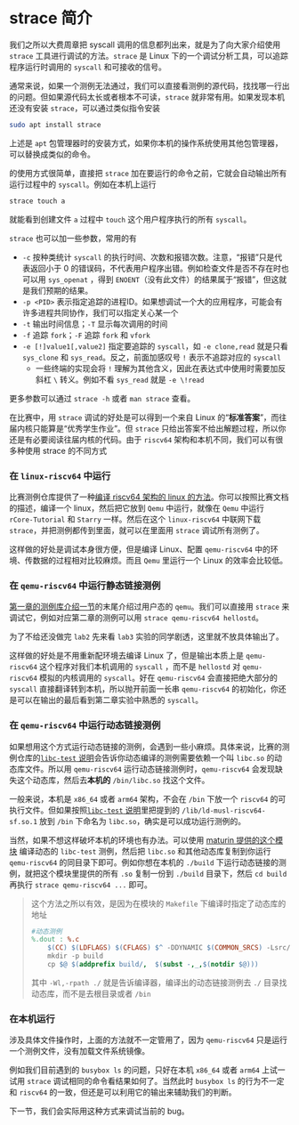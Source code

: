 # strace 简介

我们之所以大费周章把 syscall 调用的信息都列出来，就是为了向大家介绍使用 `strace` 工具进行调试的方法。`strace` 是 Linux 下的一个调试分析工具，可以追踪程序运行时调用的 `syscall` 和可接收的信号。

通常来说，如果一个测例无法通过，我们可以直接看测例的源代码，找找哪一行出的问题。但如果源代码太长或者根本不可读，`strace` 就非常有用。如果发现本机还没有安装 `strace`，可以通过类似指令安装

```bash
sudo apt install strace
```

上述是 `apt` 包管理器时的安装方式，如果你本机的操作系统使用其他包管理器，可以替换成类似的命令。

的使用方式很简单，直接把 `strace` 加在要运行的命令之前，它就会自动输出所有运行过程中的 `syscall`。例如在本机上运行

```bash
strace touch a
```

就能看到创建文件 `a` 过程中 `touch` 这个用户程序执行的所有 `syscall`。

`strace` 也可以加一些参数，常用的有

- `-c` 按种类统计 `syscall` 的执行时间、次数和报错次数。注意，“报错”只是代表返回小于 0 的错误码，不代表用户程序出错。例如检查文件是否不存在时也可以用 `sys_openat` ，得到 `ENOENT`（没有此文件）的结果属于“报错”，但这就是我们预期的结果。
- `-p <PID>` 表示指定追踪的进程ID。如果想调试一个大的应用程序，可能会有许多进程共同协作，我们可以指定关心某一个
- `-t` 输出时间信息；`-T` 显示每次调用的时间
- `-f` 追踪 `fork`；`-F` 追踪 `fork` 和 `vfork`
- `-e [!]value1[,value2]` 指定要追踪的 `syscall`，如 `-e clone,read` 就是只看 `sys_clone` 和 `sys_read`。反之，前面加感叹号 `!` 表示不追踪对应的 `syscall`
  - 一些终端的实现会将 `!` 理解为其他含义，因此在表达式中使用时需要加反斜杠 `\` 转义。例如不看 `sys_read` 就是 `-e \!read`

更多参数可以通过 `strace -h` 或者 `man strace` 查看。

在比赛中，用 `strace` 调试的好处是可以得到一个来自 Linux 的“**标准答案**”，而往届内核只能算是“优秀学生作业”。但 `strace` 只给出答案不给出解题过程，所以你还是有必要阅读往届内核的代码。由于 `riscv64` 架构和本机不同，我们可以有很多种使用 strace 的不同方式

### 在 `linux-riscv64` 中运行

比赛测例仓库提供了一种[编译 riscv64 架构的 linux 的方法](https://github.com/oscomp/testsuits-for-oskernel/tree/main/riscv-linux-rootfs)。你可以按照比赛文档的描述，编译一个 linux，然后把它放到 `Qemu` 中运行，就像在 `Qemu` 中运行 `rCore-Tutorial` 和 `Starry` 一样。然后在这个 `linux-riscv64` 中联网下载 `strace`，并把测例都传到里面，就可以在里面用 `strace` 调试所有测例了。

这样做的好处是调试本身很方便，但是编译 Linux、配置 `qemu-riscv64` 中的环境、传数据的过程相对比较麻烦。而且 `Qemu` 里运行一个 Linux 的效率会比较低。

### 在 `qemu-riscv64` 中运行静态链接测例

[第一章的测例库介绍一节](../lab1/clib.md)的末尾介绍过用户态的 `qemu`。我们可以直接用 `strace` 来调试它，例如对应第二章的测例可以用 `strace qemu-riscv64 hellostd`。

为了不给还没做完 `lab2` 先来看 `lab3` 实验的同学剧透，这里就不放具体输出了。

这样做的好处是不用重新配环境去编译 Linux 了，但是输出本质上是 `qemu-riscv64` 这个程序对我们本机调用的 `syscall` ，而不是 `hellostd` 对 `qemu-riscv64` 模拟的内核调用的 `syscall`。好在 `qemu-riscv64` 会直接把绝大部分的 `syscall` 直接翻译转到本机，所以抛开前面一长串 `qemu-riscv64` 的初始化，你还是可以在输出的最后看到第二章实验中熟悉的 `syscall`。

### 在 `qemu-riscv64` 中运行动态链接测例

如果想用这个方式运行动态链接的测例，会遇到一些小麻烦。具体来说，比赛的测例仓库的[`libc-test` 说明](https://github.com/oscomp/testsuits-for-oskernel/tree/final-2023/libc-test)会告诉你动态编译的测例需要依赖一个叫 `libc.so` 的动态库文件。所以用 `qemu-riscv64` 运行动态链接测例时，`qemu-riscv64` 会发现缺失这个动态库，然后去**本机的** `/bin/libc.so` 找这个文件。

一般来说，本机是 `x86_64` 或者 `arm64` 架构，不会在 `/bin` 下放一个 `riscv64` 的可执行文件。但如果按照[`libc-test` 说明](https://github.com/oscomp/testsuits-for-oskernel/tree/final-2023/libc-test)里把提到的 `/lib/ld-musl-riscv64-sf.so.1` 放到 `/bin` 下命名为 `libc.so`，确实是可以成功运行测例的。

当然，如果不想这样破坏本机的环境也有办法。可以使用 [maturin 提供的这个模块](https://github.com/scPointer/maturin/tree/master/tools/libc) 编译动态的 `libc-test` 测例，然后把 `libc.so` 和其他动态库复制到你运行 `qemu-riscv64` 的同目录下即可。例如你想在本机的 `./build` 下运行动态链接的测例，就把这个模块里提供的所有 `.so` 复制一份到 `./build` 目录下，然后 `cd build` 再执行 `strace qemu-riscv64 ...` 即可。

> 这个方法之所以有效，是因为在模块的 `Makefile` 下编译时指定了动态库的地址
> 
> ```makefile
> #动态测例
> %.dout : %.c
>     $(CC) $(LDFLAGS) $(CFLAGS) $^ -DDYNAMIC $(COMMON_SRCS) -Lsrc/functional -Lsrc/regression -ltls_align_dso -ltls_init_dso -ldlopen_dso -ltls_get_new-dtv_dso -Wl,-rpath ./ -o $@
>     mkdir -p build
>     cp $@ $(addprefix build/,  $(subst -,_,$(notdir $@)))
> ```
> 
> 其中 `-Wl,-rpath ./` 就是告诉编译器，编译出的动态链接测例去 `./` 目录找动态库，而不是去根目录或者 `/bin`

### 在本机运行

涉及具体文件操作时，上面的方法就不一定管用了，因为 `qemu-riscv64` 只是运行一个测例文件，没有加载文件系统镜像。

例如我们目前遇到的 `busybox ls` 的问题，只好在本机 `x86_64` 或者 `arm64` 上试一试用 `strace` 调试相同的命令看结果如何了。当然此时 `busybox ls` 的行为不一定和 `riscv64` 的一致，但还是可以利用它的输出来辅助我们的判断。

下一节，我们会实际用这种方式来调试当前的 bug。